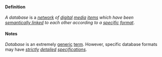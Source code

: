 #### Definition

*A database* is a *[network](https://github.com/gcassel/Modular-Organization-Terminology/blob/master/terms/network.md) of [digital](https://github.com/gcassel/Modular-Organization-Terminology/blob/master/terms/digital.md) [media](https://github.com/gcassel/Modular-Organization-Terminology/blob/master/terms/media.md) [items](https://github.com/gcassel/Modular-Organization-Terminology/blob/master/terms/item.md) which have been [semantically linked](https://github.com/gcassel/Modular-Organization-Terminology/blob/master/terms/semantic-link.md) to each other according to a [specific](https://github.com/gcassel/Modular-Organization-Terminology/blob/master/terms/specific.md) [format](https://github.com/gcassel/Modular-Organization-Terminology/blob/master/terms/format.md)*.  
		
#### Notes

*Database* is an extremely [generic](https://github.com/gcassel/Modular-Organization-Terminology/blob/master/terms/generic.md) [term](https://github.com/gcassel/Modular-Organization-Terminology/blob/master/terms/term.md).  However, specific database formats may have *[strictly](https://github.com/gcassel/Modular-Organization-Terminology/blob/master/terms/strict.md) [detailed](https://github.com/gcassel/Modular-Organization-Terminology/blob/master/terms/detail.md) [specifications](https://github.com/gcassel/Modular-Organization-Terminology/blob/master/terms/specification.md)*.
